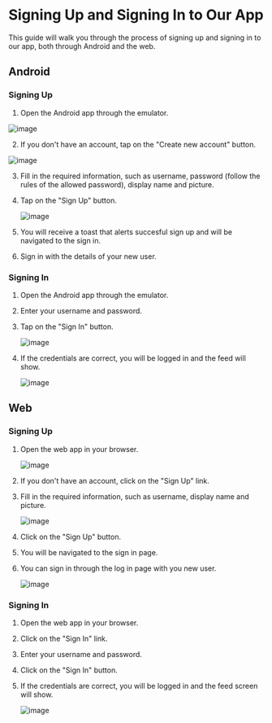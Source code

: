 # Signing Up and Signing In to Our App

This guide will walk you through the process of signing up and signing in to our app, both through Android and the web.

## Android

### Signing Up

1. Open the Android app through the emulator.

  ![image](https://github.com/edenbdv/FooBar-Server/assets/148945751/c51b358b-613f-400d-b804-229c889f8133)

2. If you don't have an account, tap on the "Create new account" button.

  ![image](https://github.com/edenbdv/FooBar-Server/assets/148945751/ae66272b-f150-4c78-b96d-564fdc7be33b)

3. Fill in the required information, such as username, password (follow the rules of the allowed password), display name and picture.
4. Tap on the "Sign Up" button.

   ![image](https://github.com/edenbdv/FooBar-Server/assets/148945751/1561832a-a45a-443a-b3ba-c4d7cfb160fc)

5. You will receive a toast that alerts succesful sign up and will be navigated to the sign in. 
6. Sign in with the details of your new user.

### Signing In

1. Open the Android app through the emulator.
2. Enter your username and password.
3. Tap on the "Sign In" button.

   ![image](https://github.com/edenbdv/FooBar-Server/assets/148945751/f8a5b252-df48-42d8-9fc6-dede156d7e08)

4. If the credentials are correct, you will be logged in and the feed will show.

   ![image](https://github.com/edenbdv/FooBar-Server/assets/148945751/6f4a6bce-d124-42f9-93ee-41e71a6cbf2a)


## Web

### Signing Up

1. Open the web app in your browser.

   ![image](https://github.com/edenbdv/FooBar-Server/assets/148945751/6168d32e-dcc1-4517-9530-c3aa9b155818)

3. If you don't have an account, click on the "Sign Up" link.
4. Fill in the required information, such as username, display name and picture.

   ![image](https://github.com/edenbdv/FooBar-Server/assets/148945751/89714637-c281-4ab6-9bbd-ba04d3aafe96)

6. Click on the "Sign Up" button.
7. You will be navigated to the sign in page.
8. You can sign in through the log in page with you new user.

   ![image](https://github.com/edenbdv/FooBar-Server/assets/148945751/b1a21e28-0b37-4973-9ef4-0dbf7b8330c9)

### Signing In

1. Open the web app in your browser.
2. Click on the "Sign In" link.
3. Enter your username and password.
4. Click on the "Sign In" button.
5. If the credentials are correct, you will be logged in and the feed screen will show.

   ![image](https://github.com/edenbdv/FooBar-Server/assets/148945751/90ac4e76-0598-4fe7-a27e-41dc9e11ee4a)


